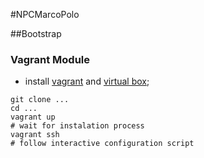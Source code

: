 #NPCMarcoPolo

##Bootstrap


### Vagrant Module

- install [vagrant](http://www.vagrantup.com) and [virtual box](http://www.virtualbox.org);
```
git clone ...
cd ...
vagrant up
# wait for instalation process
vagrant ssh
# follow interactive configuration script
```

